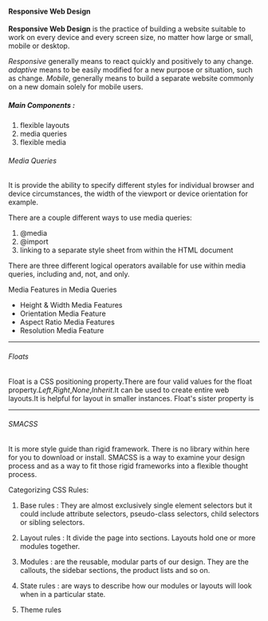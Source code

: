 

#### Responsive Web Design

**Responsive Web Design** is the practice of building a website suitable to work on every device and every screen size, no matter how large or small, mobile or desktop.

*Responsive* generally means to react quickly and positively to any change.
*adaptive* means to be easily modified for a new purpose or situation, such as change.
*Mobile*, generally means to build a separate website commonly on a new domain solely for mobile users. 

##### Main Components :
1. flexible layouts
2. media queries
3. flexible media

###### Media Queries
It is provide the ability to specify different styles for individual browser and device circumstances, the width of the viewport or device orientation for example.

There are a couple different ways to use media queries:
1. @media
2. @import
3. linking to a separate style sheet from within the HTML document

There are three different logical operators available for use within media queries, including and, not, and only.

Media Features in Media Queries
* Height & Width Media Features
* Orientation Media Feature
* Aspect Ratio Media Features
* Resolution Media Feature

----------------------------------------------

###### Floats
Float is a CSS positioning property.There are four valid values for the float property.*Left*,*Right*,*None*,*Inherit*.It can be used to create entire web layouts.It is helpful for layout in smaller instances.
Float's sister property is <clear>


----------------------------------------------

###### SMACSS

It is more style guide than rigid framework. There is no library within here for you to download or install. SMACSS is a way to examine your design process and as a way to fit those rigid frameworks into a flexible thought process.

Categorizing CSS Rules:
1. Base rules : They are almost exclusively single element
selectors but it could include attribute selectors, pseudo-class
selectors, child selectors or sibling selectors.

2. Layout rules : It divide the page into sections. Layouts hold one or
more modules together.

3. Modules : are the reusable, modular parts of our design. They are
the callouts, the sidebar sections, the product lists and so on.

4. State rules : are ways to describe how our modules or layouts will
look when in a particular state.

5. Theme rules



